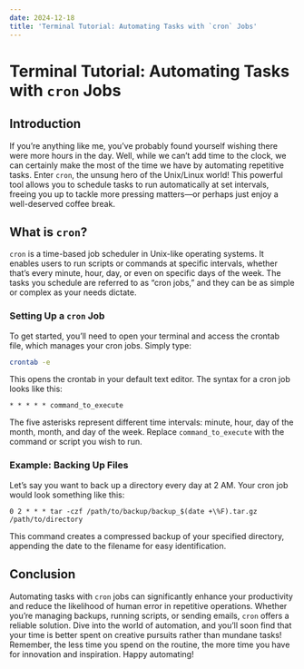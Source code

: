 ```yaml
---
date: 2024-12-18
title: 'Terminal Tutorial: Automating Tasks with `cron` Jobs'
---
```


# Terminal Tutorial: Automating Tasks with `cron` Jobs

## Introduction

If you’re anything like me, you’ve probably found yourself wishing there were more hours in the day. Well, while we can’t add time to the clock, we can certainly make the most of the time we have by automating repetitive tasks. Enter `cron`, the unsung hero of the Unix/Linux world! This powerful tool allows you to schedule tasks to run automatically at set intervals, freeing you up to tackle more pressing matters—or perhaps just enjoy a well-deserved coffee break.

<!-- more -->
## What is `cron`?

`cron` is a time-based job scheduler in Unix-like operating systems. It enables users to run scripts or commands at specific intervals, whether that’s every minute, hour, day, or even on specific days of the week. The tasks you schedule are referred to as “cron jobs,” and they can be as simple or complex as your needs dictate.

### Setting Up a `cron` Job

To get started, you’ll need to open your terminal and access the crontab file, which manages your cron jobs. Simply type:

```bash
crontab -e
```

This opens the crontab in your default text editor. The syntax for a cron job looks like this:

```
* * * * * command_to_execute
```

The five asterisks represent different time intervals: minute, hour, day of the month, month, and day of the week. Replace `command_to_execute` with the command or script you wish to run.

### Example: Backing Up Files

Let’s say you want to back up a directory every day at 2 AM. Your cron job would look something like this:

```
0 2 * * * tar -czf /path/to/backup/backup_$(date +\%F).tar.gz /path/to/directory
```

This command creates a compressed backup of your specified directory, appending the date to the filename for easy identification.

## Conclusion

Automating tasks with `cron` jobs can significantly enhance your productivity and reduce the likelihood of human error in repetitive operations. Whether you’re managing backups, running scripts, or sending emails, `cron` offers a reliable solution. Dive into the world of automation, and you’ll soon find that your time is better spent on creative pursuits rather than mundane tasks! Remember, the less time you spend on the routine, the more time you have for innovation and inspiration. Happy automating!